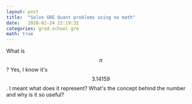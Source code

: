 ```yaml
---
layout: post
title:  "Solve GRE Quant problems using no math"
date:   2020-02-24 22:19:32
categories: grad-school gre
math: true
---
```



What is $$\pi$$? Yes, I know it's $$3.14159$$. I meant what does it represent?
What's the concept behind the number and why is it so useful?
